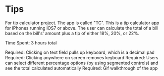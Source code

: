 Tips
====

For tip calculator project. The app is called "TC". This is a tip calculator app for iPhones running iOS7 or above. The user can calculate the total of a bill based on the bill's' amount plus a tip of either 18%, 20%, or 22%.

Time Spent: 3 hours total

Required: Clicking on text field pulls up keyboard, which is a decimal pad
Required: Clicking anywhere on screen removes keyboard
Required: Users can select different percentage options (by using segmented controls) and see the total calculated automatically
Required: Gif walkthrough of the app
